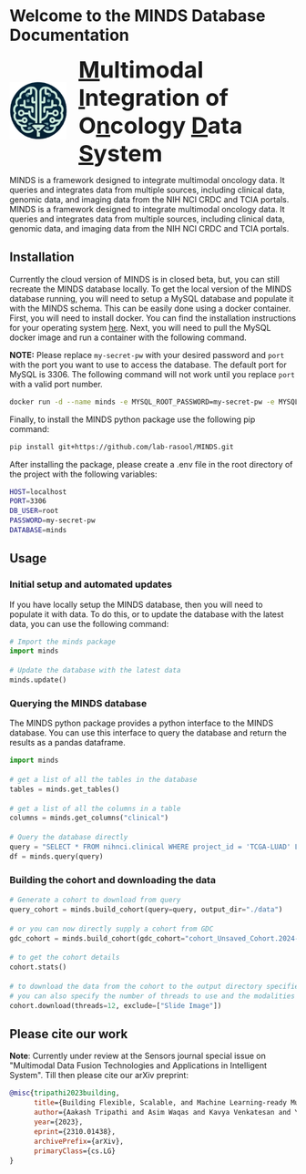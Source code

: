 
# Welcome to the MINDS Database Documentation

<html>
<head>
    <style>
        .container {
            display: flex;
            align-items: center; /* Aligns items vertically in the center */
        }
        .text {
            margin-left: 20px; /* Adjusts spacing between the logo and the text */
            font-size: 40px; /* Adjust the font size as needed */
            font-weight: bold; /* Makes the text bold */
            /* Add more styling as needed */
        }
    </style>
</head>
<body>
<div class="container">
    <p align="left">
        <img src="assets\logo.png" alt="Logo" width="250"/>
    </p>
    <div class="text">
        <span style="display:block;font-weight:bold;font-size:40px;"><u>M</u>ultimodal <u>I</u>ntegration of O<u>n</u>cology <u>D</u>ata <u>S</u>ystem</span>
    </div>
</div>
</body>
</html>

MINDS is a framework designed to integrate multimodal oncology data. It queries and integrates data from multiple sources, including clinical data, genomic data, and imaging data from the NIH NCI CRDC and TCIA portals.
MINDS is a framework designed to integrate multimodal oncology data. It queries and integrates data from multiple sources, including clinical data, genomic data, and imaging data from the NIH NCI CRDC and TCIA portals.

## Installation

Currently the cloud version of MINDS is in closed beta, but, you can still recreate the MINDS database locally. To get the local version of the MINDS database running, you will need to setup a MySQL database and populate it with the MINDS schema. This can be easily done using a docker container. First, you will need to install docker. You can find the installation instructions for your operating system [here](https://docs.docker.com/get-docker/). Next, you will need to pull the MySQL docker image and run a container with the following command.

**NOTE:** Please replace `my-secret-pw` with your desired password and `port` with the port you want to use to access the database. The default port for MySQL is 3306. The following command will not work until you replace `port` with a valid port number.

```bash
docker run -d --name minds -e MYSQL_ROOT_PASSWORD=my-secret-pw -e MYSQL_DATABASE=minds -p port:3306 mysql
```

Finally, to install the MINDS python package use the following pip command:

```bash
pip install git+https://github.com/lab-rasool/MINDS.git
```

After installing the package, please create a .env file in the root directory of the project with the following variables:

```bash
HOST=localhost
PORT=3306
DB_USER=root
PASSWORD=my-secret-pw
DATABASE=minds   
```

## Usage

### Initial setup and automated updates

If you have locally setup the MINDS database, then you will need to populate it with data. To do this, or to update the database with the latest data, you can use the following command:

```python
# Import the minds package
import minds

# Update the database with the latest data
minds.update()
```

### Querying the MINDS database

The MINDS python package provides a python interface to the MINDS database. You can use this interface to query the database and return the results as a pandas dataframe.

```python
import minds

# get a list of all the tables in the database
tables = minds.get_tables()

# get a list of all the columns in a table
columns = minds.get_columns("clinical")

# Query the database directly
query = "SELECT * FROM nihnci.clinical WHERE project_id = 'TCGA-LUAD' LIMIT 10"
df = minds.query(query)
```

### Building the cohort and downloading the data

```python
# Generate a cohort to download from query
query_cohort = minds.build_cohort(query=query, output_dir="./data")

# or you can now directly supply a cohort from GDC
gdc_cohort = minds.build_cohort(gdc_cohort="cohort_Unsaved_Cohort.2024-02-12.tsv", output_dir="./data")

# to get the cohort details
cohort.stats()

# to download the data from the cohort to the output directory specified
# you can also specify the number of threads to use and the modalities to exclude or include
cohort.download(threads=12, exclude=["Slide Image"])
```

## Please cite our work

**Note**: Currently under review at the Sensors journal special issue on "Multimodal Data Fusion Technologies and Applications in Intelligent System". Till then please cite our arXiv preprint:

```bibtex
@misc{tripathi2023building,
      title={Building Flexible, Scalable, and Machine Learning-ready Multimodal Oncology Datasets}, 
      author={Aakash Tripathi and Asim Waqas and Kavya Venkatesan and Yasin Yilmaz and Ghulam Rasool},
      year={2023},
      eprint={2310.01438},
      archivePrefix={arXiv},
      primaryClass={cs.LG}
}
```